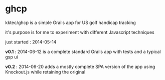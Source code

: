 ghcp
====

kktec/ghcp is a simple Grails app for US golf handicap tracking

it's purpose is for me to experiment with different Javascript techniques

just started : 2014-05-14

__v0.1__ : 2014-06-12 is a complete standard Grails app with tests and a typical gsp ui

__v0.2__ : 2014-06-20 adds a mostly complete SPA version of the app using Knockout.js while retaining the original


